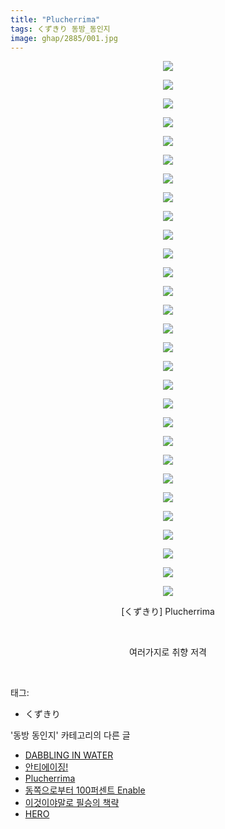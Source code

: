 ```yaml
---
title: "Plucherrima"
tags: くずきり 동방_동인지
image: ghap/2885/001.jpg
---
```

<div class="article">
<p style="text-align: center; clear: none; float: none;"><img src="{{ site.nasurl }}/ghap/2885/001.jpg"/></p>
<p style="text-align: center; clear: none; float: none;"><img src="{{ site.nasurl }}/ghap/2885/002.jpg"/></p>
<p style="text-align: center; clear: none; float: none;"><img src="{{ site.nasurl }}/ghap/2885/003.jpg"/></p>
<p style="text-align: center; clear: none; float: none;"><img src="{{ site.nasurl }}/ghap/2885/004.jpg"/></p>
<p style="text-align: center; clear: none; float: none;"><img src="{{ site.nasurl }}/ghap/2885/005.jpg"/></p>
<p style="text-align: center; clear: none; float: none;"><img src="{{ site.nasurl }}/ghap/2885/006.jpg"/></p>
<p style="text-align: center; clear: none; float: none;"><img src="{{ site.nasurl }}/ghap/2885/007.jpg"/></p>
<p style="text-align: center; clear: none; float: none;"><img src="{{ site.nasurl }}/ghap/2885/008.jpg"/></p>
<p style="text-align: center; clear: none; float: none;"><img src="{{ site.nasurl }}/ghap/2885/009.jpg"/></p>
<p style="text-align: center; clear: none; float: none;"><img src="{{ site.nasurl }}/ghap/2885/010.jpg"/></p>
<p style="text-align: center; clear: none; float: none;"><img src="{{ site.nasurl }}/ghap/2885/011.jpg"/></p>
<p style="text-align: center; clear: none; float: none;"><img src="{{ site.nasurl }}/ghap/2885/012.jpg"/></p>
<p style="text-align: center; clear: none; float: none;"><img src="{{ site.nasurl }}/ghap/2885/013.jpg"/></p>
<p style="text-align: center; clear: none; float: none;"><img src="{{ site.nasurl }}/ghap/2885/014.jpg"/></p>
<p style="text-align: center; clear: none; float: none;"><img src="{{ site.nasurl }}/ghap/2885/015.jpg"/></p>
<p style="text-align: center; clear: none; float: none;"><img src="{{ site.nasurl }}/ghap/2885/016.jpg"/></p>
<p style="text-align: center; clear: none; float: none;"><img src="{{ site.nasurl }}/ghap/2885/017.jpg"/></p>
<p style="text-align: center; clear: none; float: none;"><img src="{{ site.nasurl }}/ghap/2885/018.jpg"/></p>
<p style="text-align: center; clear: none; float: none;"><img src="{{ site.nasurl }}/ghap/2885/019.jpg"/></p>
<p style="text-align: center; clear: none; float: none;"><img src="{{ site.nasurl }}/ghap/2885/020.jpg"/></p>
<p style="text-align: center; clear: none; float: none;"><img src="{{ site.nasurl }}/ghap/2885/021.jpg"/></p>
<p style="text-align: center; clear: none; float: none;"><img src="{{ site.nasurl }}/ghap/2885/022.jpg"/></p>
<p style="text-align: center; clear: none; float: none;"><img src="{{ site.nasurl }}/ghap/2885/023.jpg"/></p>
<p style="text-align: center; clear: none; float: none;"><img src="{{ site.nasurl }}/ghap/2885/024.jpg"/></p>
<p style="text-align: center; clear: none; float: none;"><img src="{{ site.nasurl }}/ghap/2885/025.jpg"/></p>
<p style="text-align: center; clear: none; float: none;"><img src="{{ site.nasurl }}/ghap/2885/026.jpg"/></p>
<p style="text-align: center; clear: none; float: none;"><img src="{{ site.nasurl }}/ghap/2885/027.jpg"/></p>
<p style="text-align: center; clear: none; float: none;"><img src="{{ site.nasurl }}/ghap/2885/028.jpg"/></p>
<p style="text-align: center; clear: none; float: none;"><img src="{{ site.nasurl }}/ghap/2885/029.jpg"/></p>
<p style="text-align: center; clear: none; float: none;">[くずきり] Plucherrima</p>
<p style="text-align: center; clear: none; float: none;"><br/></p>
<p style="text-align: center; clear: none; float: none;">여러가지로 취향 저격</p>
<p><br/></p>
</div><div class="tagTrail">
<p>태그: </p>
<ul>
<li>くずきり</li>
</ul>
</div><div class="another">
<p>'동방 동인지' 카테고리의 다른 글</p>
<ul>
<li><a href="/2016-12-12-ghap_2887">DABBLING IN WATER</a></li>
<li><a href="/2016-12-12-ghap_2886">안티에이징!</a></li>
<li><a href="/2016-12-10-ghap_2885">Plucherrima</a></li>
<li><a href="/2016-12-10-ghap_2884">동쪽으로부터 100퍼센트 Enable</a></li>
<li><a href="/2016-12-10-ghap_2883">이것이야말로 필승의 책략</a></li>
<li><a href="/2016-12-10-ghap_2882">HERO</a></li>
</ul>
</div><div class="cb_module cb_fluid">
<div class="cb_wrt cb_profile">
</div><!-- commentList close -->
</div>